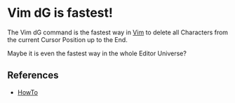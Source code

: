 # Vim dG is fastest!

The Vim dG command is the fastest way in [Vim](41.md) to delete all Characters from the current Cursor Position up to the End.

Maybe it is even the fastest way in the whole Editor Universe?

## References

- [HowTo](100002.md)
